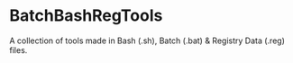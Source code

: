 # BatchBashRegTools
A collection of tools made in Bash (.sh), Batch (.bat) &amp; Registry Data (.reg) files.

